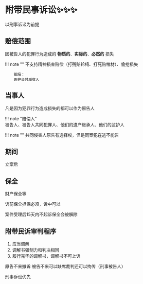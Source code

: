 # 附带民事诉讼✨✨✨

以刑事诉讼为前提

## 赔偿范围

因被告人的犯罪行为造成的 **物质的**、**实际的**、**必然的** 损失

!!! note ""
        不支持精神损害赔偿（打残赔轮椅、打死赔棺材）、偷抢损失

        能赔：   
        医护交付减收入

## 当事人

凡是因为犯罪行为造成损失的都可以作为原告人

!!! note "赔偿人"    
        被告人、被告人共同犯罪人、他们的遗产继承人、他们的监护人

!!! note ""
        共同侵害人原告有选择权，但是同案犯在逃不能告

## 期间

立案后

## 保全

财产保全等

诉前保全担保必须，诉中可以

案件受理后15天内不起诉保全会被解除

## 附带民诉审判程序

1. 应当调解
2. 调解书强制力和判决相同
3. 履行完毕的调解书，调解书不可上诉

原告不来撤诉 被告不来可以缺席裁判还可以拘传（刑事被告人）

刑事诉讼优先